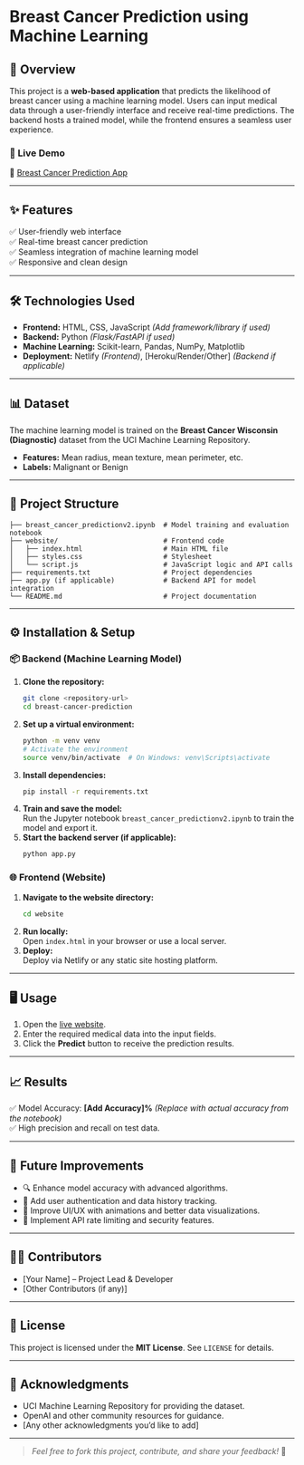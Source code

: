 # Breast Cancer Prediction using Machine Learning

## 📖 Overview  
This project is a **web-based application** that predicts the likelihood of breast cancer using a machine learning model. Users can input medical data through a user-friendly interface and receive real-time predictions. The backend hosts a trained model, while the frontend ensures a seamless user experience.

### 🚀 Live Demo  
🔗 [Breast Cancer Prediction App](https://breastcancerpredictionml.netlify.app/)

---

## ✨ Features  
✅ User-friendly web interface  
✅ Real-time breast cancer prediction  
✅ Seamless integration of machine learning model  
✅ Responsive and clean design  

---

## 🛠️ Technologies Used  
- **Frontend:** HTML, CSS, JavaScript *(Add framework/library if used)*  
- **Backend:** Python *(Flask/FastAPI if used)*  
- **Machine Learning:** Scikit-learn, Pandas, NumPy, Matplotlib  
- **Deployment:** Netlify *(Frontend)*, [Heroku/Render/Other] *(Backend if applicable)*  

---

## 📊 Dataset  
The machine learning model is trained on the **Breast Cancer Wisconsin (Diagnostic)** dataset from the UCI Machine Learning Repository.  
- **Features:** Mean radius, mean texture, mean perimeter, etc.  
- **Labels:** Malignant or Benign  

---

## 📂 Project Structure  
```plaintext
├── breast_cancer_predictionv2.ipynb  # Model training and evaluation notebook
├── website/                          # Frontend code
│   ├── index.html                    # Main HTML file
│   ├── styles.css                    # Stylesheet
│   └── script.js                     # JavaScript logic and API calls
├── requirements.txt                  # Project dependencies
├── app.py (if applicable)            # Backend API for model integration
└── README.md                         # Project documentation
```

---

## ⚙️ Installation & Setup  
### 📦 Backend (Machine Learning Model)  
1. **Clone the repository:**  
   ```bash
   git clone <repository-url>
   cd breast-cancer-prediction
   ```
2. **Set up a virtual environment:**  
   ```bash
   python -m venv venv
   # Activate the environment
   source venv/bin/activate  # On Windows: venv\Scripts\activate
   ```
3. **Install dependencies:**  
   ```bash
   pip install -r requirements.txt
   ```
4. **Train and save the model:**  
   Run the Jupyter notebook `breast_cancer_predictionv2.ipynb` to train the model and export it.  
5. **Start the backend server (if applicable):**  
   ```bash
   python app.py
   ```

### 🌐 Frontend (Website)  
1. **Navigate to the website directory:**  
   ```bash
   cd website
   ```
2. **Run locally:**  
   Open `index.html` in your browser or use a local server.  
3. **Deploy:**  
   Deploy via Netlify or any static site hosting platform.  

---

## 🖥️ Usage  
1. Open the [live website](https://breastcancerpredictionml.netlify.app/).  
2. Enter the required medical data into the input fields.  
3. Click the **Predict** button to receive the prediction results.  

---

## 📈 Results  
✅ Model Accuracy: **[Add Accuracy]%** *(Replace with actual accuracy from the notebook)*  
✅ High precision and recall on test data.  

---

## 🚀 Future Improvements  
- 🔍 Enhance model accuracy with advanced algorithms.  
- 📝 Add user authentication and data history tracking.  
- 🎨 Improve UI/UX with animations and better data visualizations.  
- 📡 Implement API rate limiting and security features.  

---

## 👨‍💻 Contributors  
- [Your Name] – Project Lead & Developer  
- [Other Contributors (if any)]  

---

## 📝 License  
This project is licensed under the **MIT License**. See `LICENSE` for details.  

---

## 🙏 Acknowledgments  
- UCI Machine Learning Repository for providing the dataset.  
- OpenAI and other community resources for guidance.  
- [Any other acknowledgments you’d like to add]  

---

> *Feel free to fork this project, contribute, and share your feedback!* 🚀

